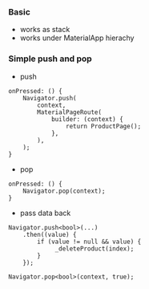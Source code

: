 ### Basic
  - works as stack
  - works under MaterialApp hierachy

### Simple push and pop
  - push
```
onPressed: () {
    Navigator.push(
        context,
        MaterialPageRoute(
            builder: (context) {
                return ProductPage();
            },
        ),
    );
}
```
  - pop
```
onPressed: () {
    Navigator.pop(context);
}
```
  - pass data back
```
Navigator.push<bool>(...)
    .then((value) {
        if (value != null && value) {
             _deleteProduct(index);
        }
    });

Navigator.pop<bool>(context, true);
```